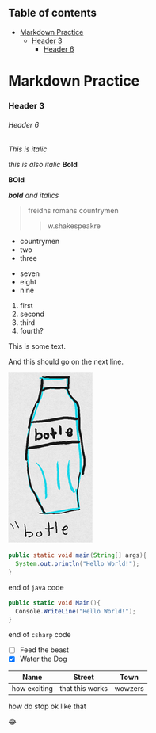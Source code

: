 ## Table of contents
* [Markdown Practice](#markdown-practice)
  * [Header 3](#header-3)
    * [Header 6](#header-6)
# Markdown Practice

### Header 3

###### Header 6
*This is italic*

_this is also italic_
**Bold**

__BOld__

_**bold** and italics_
> freidns romans countrymen
>>w.shakespeakre

* countrymen
* two
* three
- seven
- eight
- nine
1. first
2. second
3. third
6. fourth?

This is some text.

And this should go on the next line.

![a picture of a botle](Botle.png)

``` java
public static void main(String[] args){
  System.out.println("Hello World!");
}
```
end of `java` code

``` csharp
public static void Main(){
  Console.WriteLine("Hello World!");
}
```
end of `csharp` code


- [ ] Feed the beast
- [x] Water the Dog

Name  | Street  | Town
------|---------|-----
how exciting|that this works|wowzers

how do stop ok like that

:joy:

